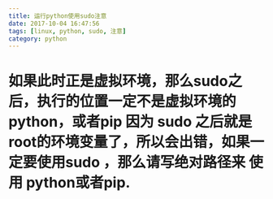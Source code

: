 ```yaml
---
title: 运行python使用sudo注意
date: 2017-10-04 16:47:56
tags: [linux, python, sudo, 注意]
category: python
---
```

# 如果此时正是虚拟环境，那么sudo之后，执行的位置一定不是虚拟环境的python，或者pip 因为 sudo 之后就是root的环境变量了，所以会出错，如果一定要使用sudo ，那么请写绝对路径来 使用 python或者pip.

